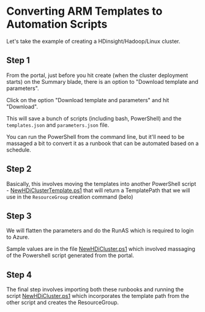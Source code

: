 Converting ARM Templates to Automation Scripts
==============================================

Let's take the example of creating a HDinsight/Hadoop/Linux cluster.

Step 1
-------

From the portal, just before you hit create (when the cluster deployment starts) on the Summary blade, there is an option to "Download template and parameters".

Click on the option "Download template and parameters" and hit "Download".

This will save a bunch of scripts (including bash, PowerShell) and the `templates.json` and `parameters.json` file.

You can run the PowerShell from the command line, but it'll need to be massaged a bit to convert it as a runbook that can be automated based on a schedule.

Step 2
-------

Basically, this involves moving the templates into another PowerShell script - [NewHDiClusterTemplate.ps1](NewHDiClusterTemplate.ps1) that will return a TemplatePath that we will use in the `ResourceGroup` creation command (belo)

Step 3
-------

We will flatten the parameters and do the RunAS which is required to login to Azure.

Sample values are in the file [NewHDiCluster.ps1](NewHDiCluster.ps1) which involved massaging of the Powershell script generated from the portal.

Step 4
-------

The final step involves importing both these runbooks and running the script  [NewHDiCluster.ps1](NewHDiCluster.ps1) which incorporates the template path from the other script and creates the ResourceGroup.

